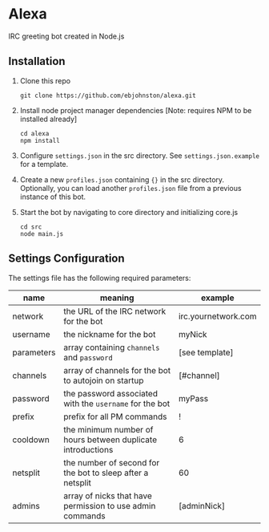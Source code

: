 # Alexa
IRC greeting bot created in Node.js

## Installation
1. Clone this repo
    ```
    git clone https://github.com/ebjohnston/alexa.git
    ```

1. Install node project manager dependencies [Note: requires NPM to be installed already]
    ```
    cd alexa
    npm install
    ```

1. Configure `settings.json` in the src directory. See `settings.json.example` for a template.

1. Create a new `profiles.json` containing `{}` in the src directory. Optionally, you can load another `profiles.json` file from a previous instance of this bot.

1. Start the bot by navigating to core directory and initializing core.js
    ```
    cd src
    node main.js
    ```

## Settings Configuration
The settings file has the following required parameters:

| name       | meaning                                                     | example             |
| ---------- | ----------------------------------------------------------- | ------------------- |
| network    | the URL of the IRC network for the bot                      | irc.yournetwork.com |
| username   | the nickname for the bot                                    | myNick              |
| parameters | array containing `channels` and `password`                  | [see template]      |
| channels   | array of channels for the bot to autojoin on startup        | [#channel]          |
| password   | the password associated with the `username` for the bot     | myPass              |
| prefix     | prefix for all PM commands                                  | !                   |
| cooldown   | the minimum number of hours between duplicate introductions | 6                   |
| netsplit   | the number of second for the bot to sleep after a netsplit  | 60                  |
| admins     | array of nicks that have permission to use admin commands   | [adminNick]         |
